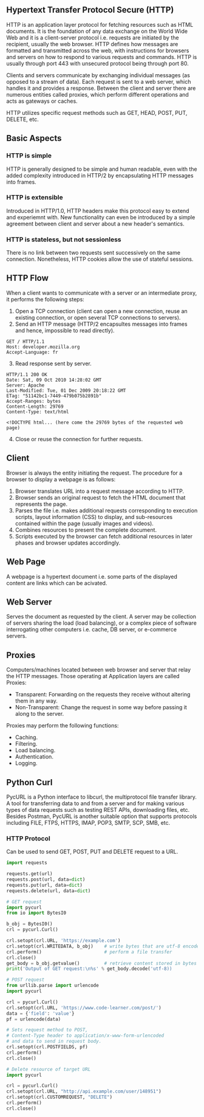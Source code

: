 ## Hypertext Transfer Protocol Secure (HTTP)

HTTP is an application layer protocol for fetching resources such as HTML documents. It is the foundation of any data exchange on the World Wide Web and it is a client-server protocol i.e. requests are initiated by the recipient, usually the web browser. HTTP defines how messages are formatted and transmitted across the web, with instructions for browsers and servers on how to respond to various requests and commands. HTTP is usually through port 443 with unsecured protocol being through port 80.

Clients and servers communicate by exchanging individual messages (as opposed to a stream of data). Each request is sent to a web server, which handles it and provides a response. Between the client and server there are numerous entities called proxies, which perform different operations and acts as gateways or caches.

HTTP utilizes specific request methods such as GET, HEAD, POST, PUT, DELETE, etc.

## Basic Aspects

### HTTP is simple

HTTP is generally designed to be simple and human readable, even with the added complexity introduced in HTTP/2 by encapsulating HTTP messages into frames.

### HTTP is extensible

Introduced in HTTP/1.0, HTTP headers make this protocol easy to extend and experiemnt with. New functionality can even be introduced by a simple agreement between client and server about a new header's semantics.

### HTTP is stateless, but not sessionless

There is no link between two requests sent successively on the same connection. Nonetheless, HTTP cookies allow the use of stateful sessions.

## HTTP Flow

When a client wants to communicate with a server or an intermediate proxy, it performs the following steps:

1. Open a TCP connection (client can open a new connection, reuse an existing connection, or open several TCP connections to servers).
2. Send an HTTP message (HTTP/2 encapsultes messages into frames and hence, impossible to read directly).

```
GET / HTTP/1.1
Host: developer.mozilla.org
Accept-Language: fr
```

3. Read response sent by server.

```
HTTP/1.1 200 OK
Date: Sat, 09 Oct 2010 14:28:02 GMT
Server: Apache
Last-Modified: Tue, 01 Dec 2009 20:18:22 GMT
ETag: "51142bc1-7449-479b075b2891b"
Accept-Ranges: bytes
Content-Length: 29769
Content-Type: text/html

<!DOCTYPE html... (here come the 29769 bytes of the requested web page)
```

4. Close or reuse the connection for further requests.

## Client

Browser is always the entity initiating the request. The procedure for a browser to display a webpage is as follows:

1. Browser translates URL into a request message according to HTTP.
2. Browser sends an original request to fetch the HTML document that represents the page.
3. Parses the file i.e. makes additional requests corresponding to execution scripts, layout information (CSS) to display, and sub-resources contained within the page (usually images and videos).
4. Combines resources to present the complete document.
5. Scripts executed by the browser can fetch additional resources in later phases and browser updates accordingly.

## Web Page

A webpage is a hypertext document i.e. some parts of the displayed content are links which can be acivated.

## Web Server

Serves the document as requested by the client. A server may be collection of servers sharing the load (load balancing), or a complex piece of software interrogating other computers i.e. cache, DB server, or e-commerce servers.

## Proxies

Computers/machines located between web browser and server that relay the HTTP messages. Those operating at Application layers are called Proxies:

-   Transparent: Forwarding on the requests they receive without altering them in any way.
-   Non-Transparent: Change the request in some way before passing it along to the server.

Proxies may perform the following functions:

-   Caching.
-   Filtering.
-   Load balancing.
-   Authentication.
-   Logging.

## Python Curl

PycURL is a Python interface to libcurl, the multiprotocol file transfer library. A tool for transferring data to and from a server and for making various types of data requests such as testing REST APIs, downloading files, etc. Besides Postman, PycURL is another suitable option that supports protocols including FILE, FTPS, HTTPS, IMAP, POP3, SMTP, SCP, SMB, etc.

### HTTP Protocol

Can be used to send GET, POST, PUT and DELETE request to a URL.

```python
import requests

requests.get(url)
requests.post(url, data=dict)
requests.put(url, data=dict)
requests.delete(url, data=dict)
```

```python
# GET request
import pycurl
from io import BytesI0

b_obj = BytesI0()
crl = pycurl.Curl()

crl.setopt(crl.URL, 'https://example.com')
crl.setopt(crl.WRITEDATA, b_obj)    # write bytes that are utf-8 encoded
crl.perform()                       # perform a file transfer
crl.close()
get_body = b_obj.getvalue()         # retrieve content stored in bytes object
print('Output of GET request:\n%s' % get_body.decode('utf-8))
```

```python
# POST request
from urllib.parse import urlencode
import pycurl

crl = pycurl.Curl()
crl.setopt(crl.URL, 'https://www.code-learner.com/post/')
data = {'field': 'value'}
pf = urlencode(data)

# Sets request method to POST,
# Content-Type header to application/x-www-form-urlencoded
# and data to send in request body.
crl.setopt(crl.POSTFIELDS, pf)
crl.perform()
crl.close()
```

```python
# Delete resource of target URL
import pycurl

crl = pycurl.Curl()
crl.setopt(crl.URL, "http://api.example.com/user/148951")
crl.setopt(crl.CUSTOMREQUEST, "DELETE")
crl.perform()
crl.close()
```

